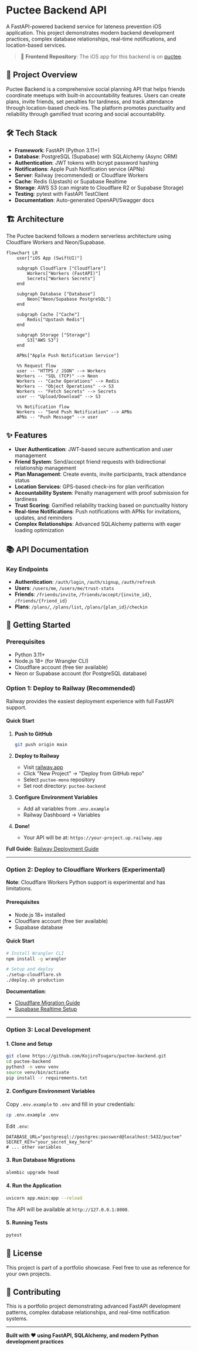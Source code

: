 # Puctee Backend API

A FastAPI-powered backend service for lateness prevention iOS application. This project demonstrates modern backend development practices, complex database relationships, real-time notifications, and location-based services.

> 📱 **Frontend Repository**: The iOS app for this backend is on [puctee](https://github.com/KojiroTsugaru/puctee).

## 🚀 Project Overview

Puctee Backend is a comprehensive social planning API that helps friends coordinate meetups with built-in accountability features. Users can create plans, invite friends, set penalties for tardiness, and track attendance through location-based check-ins. The platform promotes punctuality and reliability through gamified trust scoring and social accountability.

## 🛠️ Tech Stack

- **Framework**: FastAPI (Python 3.11+)
- **Database**: PostgreSQL (Supabase) with SQLAlchemy (Async ORM)
- **Authentication**: JWT tokens with bcrypt password hashing
- **Notifications**: Apple Push Notification service (APNs)
- **Server**: Railway (recommended) or Cloudflare Workers
- **Cache**: Redis (Upstash) or Supabase Realtime
- **Storage**: AWS S3 (can migrate to Cloudflare R2 or Supabase Storage)
- **Testing**: pytest with FastAPI TestClient
- **Documentation**: Auto-generated OpenAPI/Swagger docs

## 🏗️ Architecture

The Puctee backend follows a modern serverless architecture using Cloudflare Workers and Neon/Supabase.

```mermaid
flowchart LR
    user["iOS App (SwiftUI)"]
    
    subgraph Cloudflare ["Cloudflare"]
        Workers["Workers (FastAPI)"]
        Secrets["Workers Secrets"]
    end
    
    subgraph Database ["Database"]
        Neon["Neon/Supabase PostgreSQL"]
    end
    
    subgraph Cache ["Cache"]
        Redis["Upstash Redis"]
    end
    
    subgraph Storage ["Storage"]
        S3["AWS S3"]
    end

    APNs["Apple Push Notification Service"]

    %% Request flow
    user -- "HTTPS / JSON" --> Workers
    Workers -- "SQL (TCP)" --> Neon
    Workers -- "Cache Operations" --> Redis
    Workers -- "Object Operations" --> S3
    Workers -- "Fetch Secrets" --> Secrets
    user -- "Upload/Download" --> S3

    %% Notification flow
    Workers -- "Send Push Notification" --> APNs
    APNs -- "Push Message" --> user
```

## ✨ Features

- **User Authentication**: JWT-based secure authentication and user management
- **Friend System**: Send/accept friend requests with bidirectional relationship management
- **Plan Management**: Create events, invite participants, track attendance status
- **Location Services**: GPS-based check-ins for plan verification
- **Accountability System**: Penalty management with proof submission for tardiness
- **Trust Scoring**: Gamified reliability tracking based on punctuality history
- **Real-time Notifications**: Push notifications with APNs for invitations, updates, and reminders
- **Complex Relationships**: Advanced SQLAlchemy patterns with eager loading optimization

## 📚 API Documentation

### Key Endpoints
- **Authentication**: `/auth/login`, `/auth/signup`, `/auth/refresh`
- **Users**: `/users/me`, `/users/me/trust-stats`
- **Friends**: `/friends/invite`, `/friends/accept/{invite_id}`, `/friends/{friend_id}`
- **Plans**: `/plans/`, `/plans/list`, `/plans/{plan_id}/checkin`

## 🚀 Getting Started

### Prerequisites

- Python 3.11+
- Node.js 18+ (for Wrangler CLI)
- Cloudflare account (free tier available)
- Neon or Supabase account (for PostgreSQL database)

### Option 1: Deploy to Railway (Recommended)

Railway provides the easiest deployment experience with full FastAPI support.

#### Quick Start

1. **Push to GitHub**
   ```bash
   git push origin main
   ```

2. **Deploy to Railway**
   - Visit [railway.app](https://railway.app)
   - Click "New Project" → "Deploy from GitHub repo"
   - Select `puctee-mono` repository
   - Set root directory: `puctee-backend`

3. **Configure Environment Variables**
   - Add all variables from `.env.example`
   - Railway Dashboard → Variables

4. **Done!**
   - Your API will be at: `https://your-project.up.railway.app`

**Full Guide**: [Railway Deployment Guide](./RAILWAY_DEPLOYMENT.md)

---

### Option 2: Deploy to Cloudflare Workers (Experimental)

**Note**: Cloudflare Workers Python support is experimental and has limitations.

#### Prerequisites

- Node.js 18+ installed
- Cloudflare account (free tier available)
- Supabase database

#### Quick Start

```bash
# Install Wrangler CLI
npm install -g wrangler

# Setup and deploy
./setup-cloudflare.sh
./deploy.sh production
```

**Documentation**:
- [Cloudflare Migration Guide](./CLOUDFLARE_MIGRATION.md)
- [Supabase Realtime Setup](./SUPABASE_REALTIME.md)

---

### Option 3: Local Development

#### 1. Clone and Setup

```bash
git clone https://github.com/KojiroTsugaru/puctee-backend.git
cd puctee-backend
python3 -m venv venv
source venv/bin/activate
pip install -r requirements.txt
```

#### 2. Configure Environment Variables

Copy `.env.example` to `.env` and fill in your credentials:

```bash
cp .env.example .env
```

Edit `.env`:
```env
DATABASE_URL="postgresql://postgres:password@localhost:5432/puctee"
SECRET_KEY="your_secret_key_here"
# ... other variables
```

#### 3. Run Database Migrations

```bash
alembic upgrade head
```

#### 4. Run the Application

```bash
uvicorn app.main:app --reload
```

The API will be available at `http://127.0.0.1:8000`.

#### 5. Running Tests

```bash
pytest
```

## 📝 License

This project is part of a portfolio showcase. Feel free to use as reference for your own projects.

## 🤝 Contributing

This is a portfolio project demonstrating advanced FastAPI development patterns, complex database relationships, and real-time notification systems.

---

**Built with ❤️ using FastAPI, SQLAlchemy, and modern Python development practices**